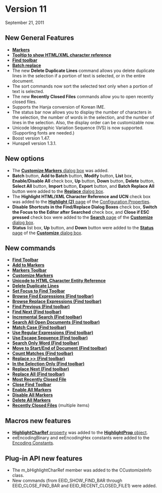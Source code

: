 # Version 11

September 21, 2011

## New General Features

- [**Markers**](../features/markers)
- [**Tooltip to show HTML/XML character reference**](../features/tooltip_char_ref)
- [**Find toolbar**](../features/find_bar)
- [**Batch replace**](../features/batch_replace)
- The new **Delete Duplicate Lines** command allows you delete duplicate lines in the selection if a portion of text is selected, or in the entire document.
- The sort commands now sort the selected text only when a portion of text is selected.
- The new **Recently Closed Files** commands allow you to open recently closed files.
- Supports the Hanja conversion of Korean IME.
- The status bar now allows you to display the number of characters in the selection, the number of words in the selection, and the number of lines in the selection. Also, the display order can be customizable now.
- Unicode Ideographic Variation Sequence (IVS) is now supported. (Supporting fonts are needed.)
- Boost version 1.47.
- Hunspell version 1.3.1.

## New options

- The [**Customize Markers** dialog box](../dlg/customize_markers/index) was added.
- **Batch** button, **Add to Batch** button,
**Modify** button, **List** box, **Enable/Disable All** check box,
**Up** button, **Down** button, **Delete**
button, **Select All** button,
**Import** button, **Export** button, and
**Batch Replace All** button were added to the [**Replace** dialog box](../dlg/replace/index).
- The **Highlight HTML/XML Character Reference and UCN** check box was added to the
[**Highlight (2)** page](../dlg/properties/highlight2/index) of the [Configuration Properties](../dlg/properties/index).
- **Disable Shortcuts in the Find/Replace Dialog Boxes** check box,
**Switch the Focus to the Editor after Searched** check box, and **Close if ESC pressed** check box were added to
the [**Search** page](../dlg/customize/search/index) of the
[**Customize** dialog box](../dlg/customize/index).
- **Status** list box, **Up** button, and
**Down** button were added to the [**Status** page](../dlg/customize/status/index) of the
[**Customize** dialog box](../dlg/customize/index).

## New commands

- **[Find Toolbar](../cmd/view/show_find_bar)**
- [**Add to Markers**](../cmd/edit/add_to_markers)
- **[Markers Toolbar](../cmd/view/show_markers_bar)**
- **[Customize Markers](../cmd/tools/customize_markers)**
- **[Unicode to HTML Character Entity Reference](../cmd/convert/encode_html_char_entity_ref)**
- **[Delete Duplicate Lines](../cmd/sort/delete_duplicate)**
- **[Set Focus to Find Toolbar](../cmd/search/focus_find_bar)**
- **[Browse Find Expressions (Find toolbar)](../cmd/search/findbar_browse_exp_f)**
- **[Browse Replace Expressions (Find toolbar)](../cmd/search/findbar_browse_exp_r)**
- **[Find Previous (Find toolbar)](../cmd/search/findbar_find_prev)**
- **[Find Next (Find toolbar)](../cmd/search/findbar_find_next)**
- **[Incremental Search (Find toolbar)](../cmd/search/findbar_incremental)**
- **[Search All Open Documents (Find toolbar)](../cmd/search/findbar_open_doc)**
- **[Match Case (Find toolbar)](../cmd/search/findbar_case)**
- **[Use Regular Expressions (Find toolbar)](../cmd/search/findbar_reg_exp)**
- **[Use Escape Sequence (Find toolbar)](../cmd/search/findbar_escape)**
- **[Search Only Word (Find toolbar)](../cmd/search/findbar_only_word)**
- **[Move to Start/End of Document (Find toolbar)](../cmd/search/findbar_around)**
- **[Count Matches (Find toolbar)](../cmd/search/findbar_count)**
- **[Replace >> (Find toolbar)](../cmd/search/findbar_replace_dlg)**
- **[In the Selection Only (Find toolbar)](../cmd/search/findbar_sel_only)**
- **[Replace Next (Find toolbar)](../cmd/search/findbar_replace_next)**
- **[Replace All (Find toolbar)](../cmd/search/findbar_replace_all)**
- **[Most Recently Closed File](../cmd/file/most_recent_closed_file)**
- **[Close Find Toolbar](../cmd/search/close_find_bar)**
- **[Enable All Markers](../cmd/view/marker_enable_all)**
- **[Disable All Markers](../cmd/view/marker_disable_all)**
- **[Delete All Markers](../cmd/view/marker_delete_all)**
- [**Recently Closed Files**](../cmd/file/recent_closed_file1) (multiple items)

## Macros new features

- [**HighlightCharRef** property](../macro/highlight_prop/highlight_char_ref) was added to the
[**HighlightProp** object](../macro/highlight_prop/index).
- eeEncodingBinary and eeEncodingHex constants were added to the [Encoding Constants](../macro/const/const_encoding).

## Plug-in API new features

- The m\_bHighlightCharRef member was added to the CCustomizeInfo class.
- New commands (from EEID\_SHOW\_FIND\_BAR through EEID\_CLOSE\_FIND\_BAR and EEID\_RECENT\_CLOSED\_FILE1) were added.
